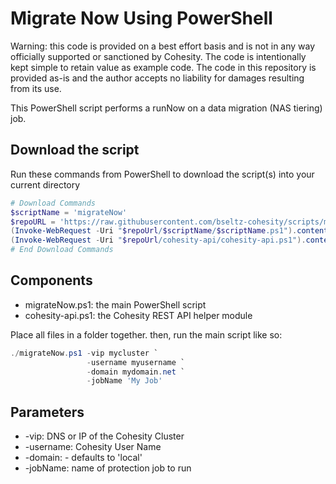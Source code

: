 # Migrate Now Using PowerShell

Warning: this code is provided on a best effort basis and is not in any way officially supported or sanctioned by Cohesity. The code is intentionally kept simple to retain value as example code. The code in this repository is provided as-is and the author accepts no liability for damages resulting from its use.

This PowerShell script performs a runNow on a data migration (NAS tiering) job.

## Download the script

Run these commands from PowerShell to download the script(s) into your current directory

```powershell
# Download Commands
$scriptName = 'migrateNow'
$repoURL = 'https://raw.githubusercontent.com/bseltz-cohesity/scripts/master/powershell'
(Invoke-WebRequest -Uri "$repoUrl/$scriptName/$scriptName.ps1").content | Out-File "$scriptName.ps1"; (Get-Content "$scriptName.ps1") | Set-Content "$scriptName.ps1"
(Invoke-WebRequest -Uri "$repoUrl/cohesity-api/cohesity-api.ps1").content | Out-File cohesity-api.ps1; (Get-Content cohesity-api.ps1) | Set-Content cohesity-api.ps1
# End Download Commands
```

## Components

* migrateNow.ps1: the main PowerShell script
* cohesity-api.ps1: the Cohesity REST API helper module

Place all files in a folder together. then, run the main script like so:

```powershell
./migrateNow.ps1 -vip mycluster `
                 -username myusername `
                 -domain mydomain.net `
                 -jobName 'My Job'
```

## Parameters

* -vip: DNS or IP of the Cohesity Cluster
* -username: Cohesity User Name
* -domain: - defaults to 'local'
* -jobName: name of protection job to run

